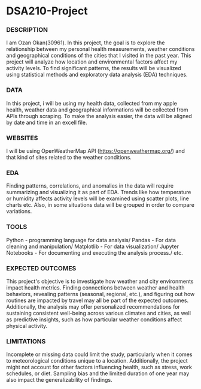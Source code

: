 # DSA210-Project

### DESCRIPTION 
I am Ozan Okan(30961). In this project, the goal is to explore the relationship between my personal health measurements, weather conditions and geographical conditions of the cities that I visited in the past year. This project will analyze how location and environmental factors affect my activity levels. To find significant patterns, the results will be visualized using statistical methods and exploratory data analysis (EDA) techniques.

### DATA
In this project, i will be using my health data, collected from my apple health, weather data and geographical informations will be collected from APIs through scraping. To make the analysis easier, the data will be aligned by date and time in an excell file.

### WEBSITES
I will be using OpenWeatherMap API (https://openweathermap.org/) and that kind of sites related to the weather conditions.

### EDA 
Finding patterns, correlations, and anomalies in the data will require summarizing and visualizing it as part of EDA. Trends like how temperature or humidity affects activity levels will be examined using scatter plots, line charts etc. Also, in some situations data will be grouped in order to compare variations.

### TOOLS
Python - programming language for data analysis/
Pandas - For data cleaning and manipulation/
Matplotlib - For data visualization/
Jupyter Notebooks - For documenting and executing the analysis process./
etc.


### EXPECTED OUTCOMES
This project's objective is to investigate how weather and city environments impact health metrics. Finding connections between weather and health behaviors, revealing patterns (seasonal, regional, etc.), and figuring out how routines are impacted by travel may all be part of the expected outcomes. Additionally, the analysis may offer personalized recommendations for sustaining consistent well-being across various climates and cities, as well as predictive insights, such as how particular weather conditions affect physical activity.

### LIMITATIONS
Incomplete or missing data could limit the study, particularly when it comes to meteorological conditions unique to a location. Additionally, the project might not account for other factors influencing health, such as stress, work schedules, or diet. Sampling bias and the limited duration of one year may also impact the generalizability of findings.
